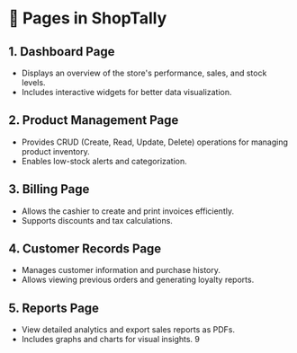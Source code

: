 # 📝 Pages in ShopTally

## **1. Dashboard Page**
- Displays an overview of the store's performance, sales, and stock levels.
- Includes interactive widgets for better data visualization.

## **2. Product Management Page**
- Provides CRUD (Create, Read, Update, Delete) operations for managing product inventory.
- Enables low-stock alerts and categorization.

## **3. Billing Page**
- Allows the cashier to create and print invoices efficiently.
- Supports discounts and tax calculations.

## **4. Customer Records Page**
- Manages customer information and purchase history.
- Allows viewing previous orders and generating loyalty reports.

## **5. Reports Page**
- View detailed analytics and export sales reports as PDFs.
- Includes graphs and charts for visual insights.
9